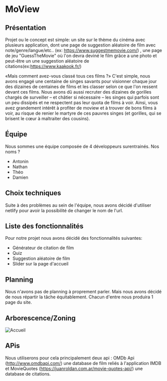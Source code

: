 # MoView
## Présentation
Projet ou le concept est simple: un site sur le thème du cinéma avec plusieurs application, dont une page de suggestion aléatoire de film avec note/genre/langue/etc.. (ex: https://www.suggestmemovie.com/) , une page de jeu "GuessTheMovie" où  l'on devra deviné le film grâce a une photo et peut-être un une suggestion aléatoire de citations(ex:https://www.kaakook.fr/)

«Mais comment avez-vous classé tous ces films ?» C'est simple, nous avons engagé une centaine de singes savants pour visionner chaque jour des dizaines de centaines de films et les classer selon ce que l'on ressent devant ces films. Nous avons dû aussi recruter des dizaines de gorilles chargés de surveiller – et châtier si nécessaire – les singes qui parfois sont un peu dissipés et ne respectent pas leur quota de films à voir. Ainsi, vous avez grandement intérêt à profiter de moview et à trouver de bons films à voir, au risque de renier le martyre de ces pauvres singes (et gorilles, qui se brisent le cœur à maltraiter des cousins).
## Équipe
Nous sommes une équipe composée de 4 développeurs surentrainés.
Nos noms ? 
  *  Antonin
  *  Nathan
  *  Théo
  *  Damien
## Choix techniques
Suite à des problèmes au sein de l'équipe, nous avons décidé d'utiliser netlify pour avoir la possibilité de changer le nom de l'url.



## Liste des fonctionnalités
Pour notre projet nous avons décidé des fonctionnalités suivantes:
*  Générateur de citation de film
*  Quiz
*  Suggestion aléatoire de film
*  Slider sur la page d'accueil
## Planning
Nous n'avons pas de planning à proprement parler.
Mais nous avons décidé de nous répartir la tâche équitablement.
Chacun d'entre nous produira 1 page du site.

## Arborescence/Zoning

![Accueil](https://cdn.discordapp.com/attachments/488382804543930391/667351493275549706/unknown.png)
## APis
Nous utiliserons pour cela principalement deux api : OMDb Api (http://www.omdbapi.com/) une database de film reliés à l'application IMDB  et MovieQuotes (https://juanroldan.com.ar/movie-quotes-api/) une database de citations.
